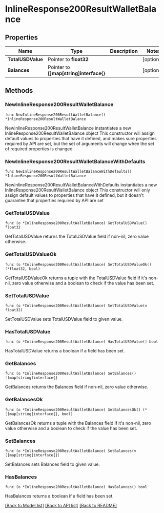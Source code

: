 # InlineResponse200ResultWalletBalance

## Properties

Name | Type | Description | Notes
------------ | ------------- | ------------- | -------------
**TotalUSDValue** | Pointer to **float32** |  | [optional] 
**Balances** | Pointer to **[]map[string]interface{}** |  | [optional] 

## Methods

### NewInlineResponse200ResultWalletBalance

`func NewInlineResponse200ResultWalletBalance() *InlineResponse200ResultWalletBalance`

NewInlineResponse200ResultWalletBalance instantiates a new InlineResponse200ResultWalletBalance object
This constructor will assign default values to properties that have it defined,
and makes sure properties required by API are set, but the set of arguments
will change when the set of required properties is changed

### NewInlineResponse200ResultWalletBalanceWithDefaults

`func NewInlineResponse200ResultWalletBalanceWithDefaults() *InlineResponse200ResultWalletBalance`

NewInlineResponse200ResultWalletBalanceWithDefaults instantiates a new InlineResponse200ResultWalletBalance object
This constructor will only assign default values to properties that have it defined,
but it doesn't guarantee that properties required by API are set

### GetTotalUSDValue

`func (o *InlineResponse200ResultWalletBalance) GetTotalUSDValue() float32`

GetTotalUSDValue returns the TotalUSDValue field if non-nil, zero value otherwise.

### GetTotalUSDValueOk

`func (o *InlineResponse200ResultWalletBalance) GetTotalUSDValueOk() (*float32, bool)`

GetTotalUSDValueOk returns a tuple with the TotalUSDValue field if it's non-nil, zero value otherwise
and a boolean to check if the value has been set.

### SetTotalUSDValue

`func (o *InlineResponse200ResultWalletBalance) SetTotalUSDValue(v float32)`

SetTotalUSDValue sets TotalUSDValue field to given value.

### HasTotalUSDValue

`func (o *InlineResponse200ResultWalletBalance) HasTotalUSDValue() bool`

HasTotalUSDValue returns a boolean if a field has been set.

### GetBalances

`func (o *InlineResponse200ResultWalletBalance) GetBalances() []map[string]interface{}`

GetBalances returns the Balances field if non-nil, zero value otherwise.

### GetBalancesOk

`func (o *InlineResponse200ResultWalletBalance) GetBalancesOk() (*[]map[string]interface{}, bool)`

GetBalancesOk returns a tuple with the Balances field if it's non-nil, zero value otherwise
and a boolean to check if the value has been set.

### SetBalances

`func (o *InlineResponse200ResultWalletBalance) SetBalances(v []map[string]interface{})`

SetBalances sets Balances field to given value.

### HasBalances

`func (o *InlineResponse200ResultWalletBalance) HasBalances() bool`

HasBalances returns a boolean if a field has been set.


[[Back to Model list]](../README.md#documentation-for-models) [[Back to API list]](../README.md#documentation-for-api-endpoints) [[Back to README]](../README.md)


